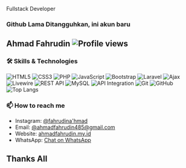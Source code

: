 Fullstack Developer
### Github Lama Ditangguhkan, ini akun baru
## Ahmad Fahrudin ![Profile views](https://komarev.com/ghpvc/?username=ahmad-fahrudin)

### 🛠 Skills & Technologies
![HTML5](https://img.shields.io/badge/-HTML5-E34F26?style=flat-square&logo=html5&logoColor=white) 
![CSS3](https://img.shields.io/badge/-CSS3-1572B6?style=flat-square&logo=css3) 
![PHP](https://img.shields.io/badge/-PHP-777BB4?style=flat-square&logo=php&logoColor=white) 
![JavaScript](https://img.shields.io/badge/-JavaScript-F7DF1E?style=flat-square&logo=javascript&logoColor=black)
![Bootstrap](https://img.shields.io/badge/-Bootstrap-563D7C?style=flat-square&logo=bootstrap&logoColor=white)
![Laravel](https://img.shields.io/badge/-Laravel-FF2D20?style=flat-square&logo=laravel&logoColor=white)
![Ajax](https://img.shields.io/badge/-Ajax-0753B9?style=flat-square&logo=jquery&logoColor=white)
![Livewire](https://img.shields.io/badge/-Livewire-4E56A6?style=flat-square&logo=laravel&logoColor=white)
![REST API](https://img.shields.io/badge/-REST%20API-009688?style=flat-square&logo=api)
![MySQL](https://img.shields.io/badge/-MySQL-4479A1?style=flat-square&logo=mysql&logoColor=white)
![API Integration](https://img.shields.io/badge/-API%20Integration-FF6F00?style=flat-square&logo=api&logoColor=white)
![Git](https://img.shields.io/badge/-Git-F05032?style=flat-square&logo=git&logoColor=white)
![GitHub](https://img.shields.io/badge/-GitHub-181717?style=flat-square&logo=github)
![Top Langs](https://github-readme-stats.vercel.app/api/top-langs/?username=ahmad-fahrudin&layout=compact)

### 📫 How to reach me

- Instagram: [@fahrudina'hmad](https://www.instagram.com/fahrudinahmad20/)
- Email: [@ahmadfahrudin485@gmail.com](mailto:ahmadfahrudin485@gmail.com)
- Website: [ahmadfahrudin.my.id](https://ahmadfahrudin.my.id/)
- WhatsApp: [Chat on WhatsApp](https://wa.me/62895360889600)

## Thanks All

